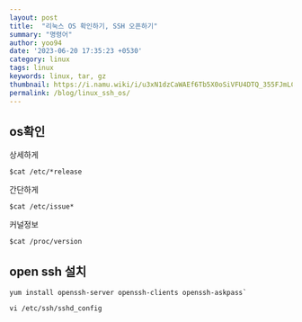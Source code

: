 ```yaml
---
layout: post
title:  "리눅스 OS 확인하기, SSH 오픈하기"
summary: "명령어"
author: yoo94
date: '2023-06-20 17:35:23 +0530'
category: linux
tags: linux
keywords: linux, tar, gz
thumbnail: https://i.namu.wiki/i/u3xN1dzCaWAEf6Tb5X0oSiVFU4DTQ_355FJmLCSTY7GZNyOnv60tkvcu0s0cD4Oce9vK6kylpAIEU-BYcju6Ww.webp
permalink: /blog/linux_ssh_os/
---
```

## os확인
상세하게
```shell
$cat /etc/*release
```

간단하게
```shell
$cat /etc/issue*
```

커널정보
```shell
$cat /proc/version
```

## open ssh 설치

```shell
yum install openssh-server openssh-clients openssh-askpass`

vi /etc/ssh/sshd_config
```